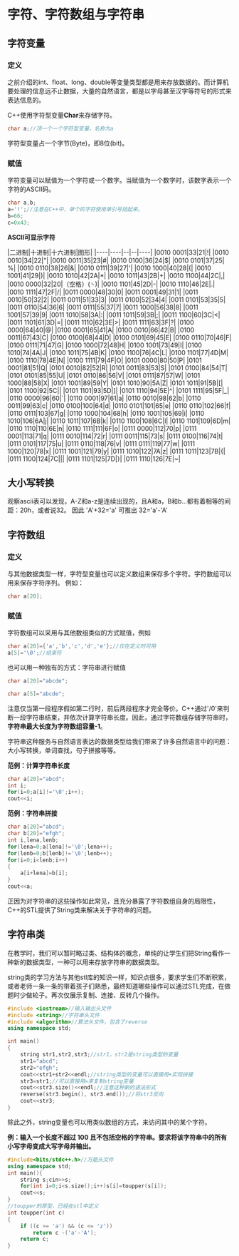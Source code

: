 # 字符、字符数组与字符串

## 字符变量


### 定义
之前介绍的int、float、long、double等变量类型都是用来存放数据的。而计算机要处理的信息远不止数据，大量的自然语言，都是以字母甚至汉字等符号的形式来表达信息的。

C++使用字符型变量**Char**来存储字符。

```cpp
char a;//顶一个一个字符型变量，名称为a
```

字符型变量占一个字节(Byte)，即8位(bit)。

### 赋值

字符变量可以赋值为一个字符或一个数字。当赋值为一个数字时，该数字表示一个字符的ASCII码。

```cpp
char a,b;
a='!';//注意在C++中，单个的字符使用单引号括起来。
b=66;
c=0x43;

```

**ASCII可显示字符**


|二进制|十进制|十六进制|图形|
|----|----|--|--|----|
|0010 0001|33|21|!|
|0010 0010|34|22|"|
|0010 0011|35|23|#|
|0010 0100|36|24|$|
|0010 0101|37|25| %|
|0010 0110|38|26|&|
|0010 0111|39|27|'|
|0010 1000|40|28|(|
|0010 1001|41|29|)|
|0010 1010|42|2A|*|
|0010 1011|43|2B|+|
|0010 1100|44|2C|,|
|0010 0000|32|20|（空格）(␠)|
|0010 1101|45|2D|-|
|0010 1110|46|2E|.|
|0010 1111|47|2F|/|
|0011 0000|48|30|0|
|0011 0001|49|31|1|
|0011 0010|50|32|2|
|0011 0011|51|33|3|
|0011 0100|52|34|4|
|0011 0101|53|35|5|
|0011 0110|54|36|6|
|0011 0111|55|37|7|
|0011 1000|56|38|8|
|0011 1001|57|39|9|
|0011 1010|58|3A|:|
|0011 1011|59|3B|;|
|0011 1100|60|3C|<|
|0011 1101|61|3D|=|
|0011 1110|62|3E|>|
|0011 1111|63|3F|?|
|0100 0000|64|40|@|
|0100 0001|65|41|A|
|0100 0010|66|42|B|
|0100 0011|67|43|C|
|0100 0100|68|44|D|
|0100 0101|69|45|E|
|0100 0110|70|46|F|
|0100 0111|71|47|G|
|0100 1000|72|48|H|
|0100 1001|73|49|I|
|0100 1010|74|4A|J|
|0100 1011|75|4B|K|
|0100 1100|76|4C|L|
|0100 1101|77|4D|M|
|0100 1110|78|4E|N|
|0100 1111|79|4F|O|
|0101 0000|80|50|P|
|0101 0001|81|51|Q|
|0101 0010|82|52|R|
|0101 0011|83|53|S|
|0101 0100|84|54|T|
|0101 0101|85|55|U|
|0101 0110|86|56|V|
|0101 0111|87|57|W|
|0101 1000|88|58|X|
|0101 1001|89|59|Y|
|0101 1010|90|5A|Z|
|0101 1011|91|5B|[|
|0101 1100|92|5C|\|
|0101 1101|93|5D|]|
|0101 1110|94|5E|^|
|0101 1111|95|5F|_|
|0110 0000|96|60|`|
|0110 0001|97|61|a|
|0110 0010|98|62|b|
|0110 0011|99|63|c|
|0110 0100|100|64|d|
|0110 0101|101|65|e|
|0110 0110|102|66|f|
|0110 0111|103|67|g|
|0110 1000|104|68|h|
|0110 1001|105|69|i|
|0110 1010|106|6A|j|
|0110 1011|107|6B|k|
|0110 1100|108|6C|l|
|0110 1101|109|6D|m|
|0110 1110|110|6E|n|
|0110 1111|111|6F|o|
|0111 0000|112|70|p|
|0111 0001|113|71|q|
|0111 0010|114|72|r|
|0111 0011|115|73|s|
|0111 0100|116|74|t|
|0111 0101|117|75|u|
|0111 0110|118|76|v|
|0111 0111|119|77|w|
|0111 1000|120|78|x|
|0111 1001|121|79|y|
|0111 1010|122|7A|z|
|0111 1011|123|7B|{|
|0111 1100|124|7C|&#124;|
|0111 1101|125|7D|}|
|0111 1110|126|7E|~|


## 大小写转换
观察ascii表可以发现，A-Z和a-z是连续出现的，且A和a，B和b...都有着相等的间距：20h，或者说32。
因此
'A'+32='a'
可推出
32='a'-'A'


## 字符数组

### 定义

与其他数据类型一样，字符型变量也可以定义数组来保存多个字符。字符数组可以用来保存字符序列。
例如：
```cpp
char a[20];
```

### 赋值

字符数组可以采用与其他数组类似的方式赋值，例如

```cpp
char a[20]={'a','b','c','d','e'};//仅在定义时可用
a[5]='\0';//结束符
```
也可以用一种独有的方式：字符串进行赋值

```cpp
char a[20]="abcde";

char a[5]="abcde";
```
注意仅当第一段程序假如第二行时，前后两段程序才完全等价。C++通过'/0'来判断一段字符串结束，并依次计算字符串长度。因此，通过字符数组存储字符串时，**字符串最大长度为字符数组容量-1**。

字符串这种服务与自然语言表达的数据类型给我们带来了许多自然语言中的问题：大小写转换，单词查找，句子拼接等等。

**范例：计算字符串长度**

```cpp
char a[20]="abcd";
int i;
for(i=0;a[i]!='\0';i++);
cout<<i;
```
**范例：字符串拼接**
```cpp
char a[20]="abcd";
char b[20]="efgh";
int i,lena,lenb;
for(lena=0;a[lena]!='\0';lena++);
for(lenb=0;b[lenb]!='\0';lenb++);
for(i=0;i<lenb;i++)
{
    a[i+lena]=b[i];
}
cout<<a;
```

正因为对字符串的这些操作如此常见，且充分暴露了字符数组自身的局限性，C++的STL提供了String类来解决关于字符串的问题。

## 字符串类

在教学时，我们可以暂时略过类、结构体的概念，单纯的让学生们把String看作一种新的数据类型，一种可以用来存放字符串的数据类型。


string类的学习方法与其他stl库的知识一样，知识点很多，要求学生们不断积累，或者老师一条一条的带着孩子们熟悉，最终知道哪些操作可以通过STL完成，在做题时少做轮子。再次仅展示复制、连接、反转几个操作。


```cpp
#include <iostream>//输入输出头文件
#include <string>//字符串头文件
#include <algorithm>//算法头文件，包含了reverse
using namespace std;

int main()
{
    string str1,str2,str3;//str1，str2是string类型的变量
	str1="abcd";
	str2="efgh";
	cout<<str1+str2<<endl;//string类型的变量可以直接用+实现拼接
    str3=str1;//可以直接用=来复制string变量
    cout<<str3.size()<<endl;//注意这种新的语法形式
    reverse(str3.begin(), str3.end());//将str3反向
    cout<<str3;
}
```

除此之外，string变量也可以用类似数组的方式，来访问其中的某个字符。

**例：输入一个长度不超过 100 且不包括空格的字符串。要求将该字符串中的所有小写字母变成大写字母并输出。**

```cpp
#include<bits/stdc++.h>//万能头文件
using namespace std;
int main(){
	string s;cin>>s;
	for(int i=0;i<s.size();i++)s[i]=toupper(s[i]);
	cout<<s;
}
//toupper的原型，已经在stl中定义
int toupper(int c)  
{  
    if ((c >= 'a') && (c <= 'z'))  
        return c -('a'-'A');  
    return c;  
}
```
